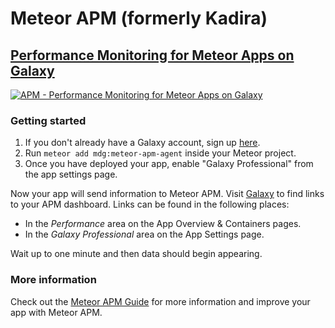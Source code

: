 # Meteor APM (formerly Kadira)
## [Performance Monitoring for Meteor Apps on Galaxy](https://www.meteor.com/hosting) 

[![APM - Performance Monitoring for Meteor Apps on Galaxy](https://s3.amazonaws.com/dev-apm-screenshots/meteor-apm-agent/README-2.png)](https://www.meteor.com/hosting)

### Getting started

1. If you don't already have a Galaxy account, sign up [here](https://www.meteor.com/hosting).
2. Run `meteor add mdg:meteor-apm-agent` inside your Meteor project.
3. Once you have deployed your app, enable "Galaxy Professional" from the app settings page.

Now your app will send information to Meteor APM. Visit [Galaxy](https://galaxy.meteor.com) to find links to your APM dashboard.  Links can be found in the following places:
- In the *Performance* area on the App Overview & Containers pages.
- In the *Galaxy Professional* area on the App Settings page.

Wait up to one minute and then data should begin appearing.

### More information

Check out the [Meteor APM Guide](http://galaxy-guide.meteor.com/apm-getting-started.html) for more information and improve your app with Meteor APM.
